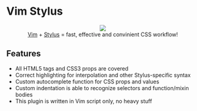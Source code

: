 # Vim Stylus

<p align="center">
   <img src="https://user-images.githubusercontent.com/23266023/35612665-a2173006-067a-11e8-9141-35b2b1bde9cc.gif"><br><a href="http://vim.org/" target="_blank">Vim</a> + <a href="http://stylus-lang.com/" target="_blank">Stylus</a> = fast, effective and convinient CSS workflow!
</p>

## Features

* All HTML5 tags and CSS3 props are covered
* Correct highlighting for interpolation and other Stylus-specific syntax
* Custom autocomplete function for CSS props and values
* Custom indentation is able to recognize selectors and function/mixin bodies
* This plugin is written in Vim script only, no heavy stuff
